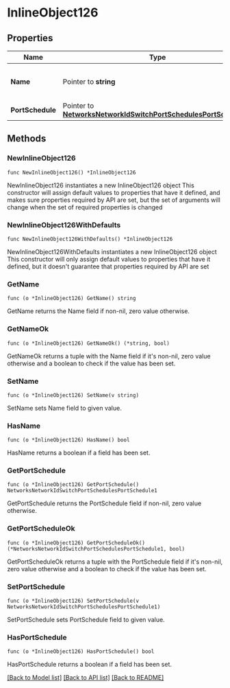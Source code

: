 # InlineObject126

## Properties

Name | Type | Description | Notes
------------ | ------------- | ------------- | -------------
**Name** | Pointer to **string** | The name for your port schedule. | [optional] 
**PortSchedule** | Pointer to [**NetworksNetworkIdSwitchPortSchedulesPortSchedule1**](NetworksNetworkIdSwitchPortSchedulesPortSchedule1.md) |  | [optional] 

## Methods

### NewInlineObject126

`func NewInlineObject126() *InlineObject126`

NewInlineObject126 instantiates a new InlineObject126 object
This constructor will assign default values to properties that have it defined,
and makes sure properties required by API are set, but the set of arguments
will change when the set of required properties is changed

### NewInlineObject126WithDefaults

`func NewInlineObject126WithDefaults() *InlineObject126`

NewInlineObject126WithDefaults instantiates a new InlineObject126 object
This constructor will only assign default values to properties that have it defined,
but it doesn't guarantee that properties required by API are set

### GetName

`func (o *InlineObject126) GetName() string`

GetName returns the Name field if non-nil, zero value otherwise.

### GetNameOk

`func (o *InlineObject126) GetNameOk() (*string, bool)`

GetNameOk returns a tuple with the Name field if it's non-nil, zero value otherwise
and a boolean to check if the value has been set.

### SetName

`func (o *InlineObject126) SetName(v string)`

SetName sets Name field to given value.

### HasName

`func (o *InlineObject126) HasName() bool`

HasName returns a boolean if a field has been set.

### GetPortSchedule

`func (o *InlineObject126) GetPortSchedule() NetworksNetworkIdSwitchPortSchedulesPortSchedule1`

GetPortSchedule returns the PortSchedule field if non-nil, zero value otherwise.

### GetPortScheduleOk

`func (o *InlineObject126) GetPortScheduleOk() (*NetworksNetworkIdSwitchPortSchedulesPortSchedule1, bool)`

GetPortScheduleOk returns a tuple with the PortSchedule field if it's non-nil, zero value otherwise
and a boolean to check if the value has been set.

### SetPortSchedule

`func (o *InlineObject126) SetPortSchedule(v NetworksNetworkIdSwitchPortSchedulesPortSchedule1)`

SetPortSchedule sets PortSchedule field to given value.

### HasPortSchedule

`func (o *InlineObject126) HasPortSchedule() bool`

HasPortSchedule returns a boolean if a field has been set.


[[Back to Model list]](../README.md#documentation-for-models) [[Back to API list]](../README.md#documentation-for-api-endpoints) [[Back to README]](../README.md)


